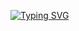 <!-- ### Hi there 👋 -->

[![Typing SVG](https://readme-typing-svg.herokuapp.com?font=+Roboto&weight=1000&size=40&duration=4000&pause=500&color=01416F&background=FFFFFF00&center=true&multiline=true&repeat=false&random=false&width=846&height=140&lines=Adrian+Fagerland;Programming+since+2014)](https://git.io/typing-svg)

<!--
**adrianfagerland/adrianfagerland** is a ✨ _special_ ✨ repository because its `README.md` (this file) appears on your GitHub profile.

Here are some ideas to get you started:

- 🔭 I’m currently working on ...
- 🌱 I’m currently learning ...
- 👯 I’m looking to collaborate on ...
- 🤔 I’m looking for help with ...
- 💬 Ask me about ...
- 📫 How to reach me: ...
- 😄 Pronouns: ...
- ⚡ Fun fact: ...
-->
